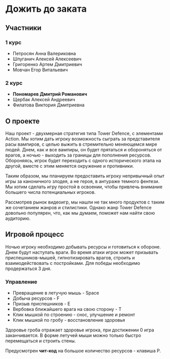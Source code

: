 # Дожить до заката

## Участники
### 1 курс
- Петросян Анна Валериковна
- Шпуганич Алексей Алексеевич
- Григоренко Артем Дмитриевич
- Мовчан Егор Витальевич
### 2 курс
- <b>Пономарев Дмитрий Романович</b>
- Щербак Алексей Андреевич
- Филатова Виктория Дмитриевна
## О проекте
Наш проект - двухмерная стратегия типа Tower Defence, с элементами Action.
Мы хотим дать игроку возможность сыграть за представителя расы вампиров, с целью выжить в стремительно меняющемся мире людей. Днем, как и все вампиры, он будет прятаться и обороняться от врагов, а ночью - выходить за границы для пополнения ресурсов. Обороняясь, игрок будет переходить с одного исторического этапа на другой, вместе с этим меняется окружение и противники. 

Таким образом, мы планируем предоставить игроку непривычный опыт игры за каноничного злодея, а не героя, в антураже темного фентези. Мы хотим сделать игру простой в освоении, чтобы привлечь внимание большего числа потенциальных игроков.

Рассмотрев рынок видеоигр, мы нашли не так много продуктов с таким же сочетанием жанров и стилистики. Однако жанр Tower Defence довольно популярен, что, как мы думаем, поможет нам найти свою аудиторию.

## Игровой процесс
Ночью игроку необходимо добывать ресурсы и готовиться к обороне. Днем будут наступать враги. Во время атаки игрок может призывать приспешников-мышей, гипнотизировать врагов, строить и взаимодействовать с постройками. Для победы необходимо продержаться 3 дня.
### Управление
- Превращение в летучую мышь - Space
- Добыча ресурсов - F
- Призыв приспешников - E
- Вербовка ближайшего врага на свою сторону - T
- Клик мышкой по строению - снос, улучшение и ремонт
- Клик мышкой по гробу - восстановление здоровья


Здоровье гроба отражает здоровье игрока, при достижении 0 игра заканчивается.
В форме летучей мыши можно только быстро перемещаться и строить стены.

Предусмотрен <b>чит-код</b> на большое количество ресурсов - клавиша P.